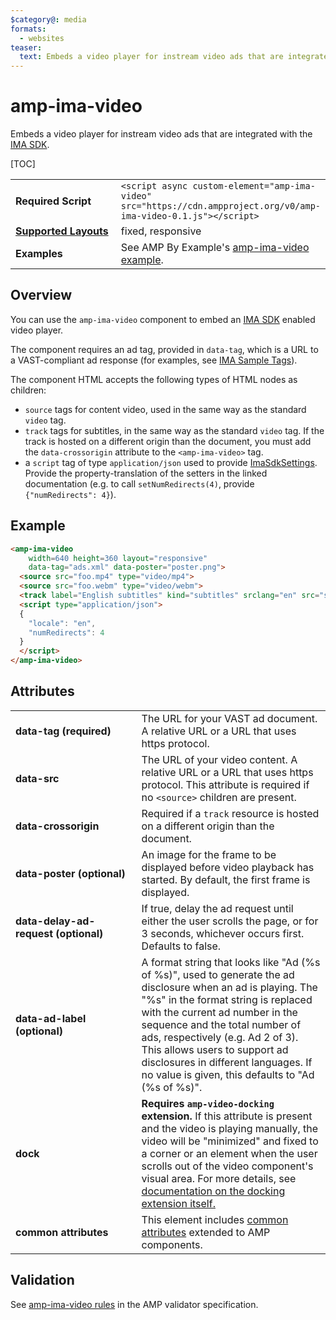 ```yaml
---
$category@: media
formats:
  - websites
teaser:
  text: Embeds a video player for instream video ads that are integrated with the IMA SDK.
---
```

<!---
Copyright 2017 The AMP HTML Authors. All Rights Reserved.

Licensed under the Apache License, Version 2.0 (the "License");
you may not use this file except in compliance with the License.
You may obtain a copy of the License at

      http://www.apache.org/licenses/LICENSE-2.0

Unless required by applicable law or agreed to in writing, software
distributed under the License is distributed on an "AS-IS" BASIS,
WITHOUT WARRANTIES OR CONDITIONS OF ANY KIND, either express or implied.
See the License for the specific language governing permissions and
limitations under the License.
-->

# amp-ima-video

Embeds a video player for instream video ads that are integrated with
the
<a href="https://developers.google.com/interactive-media-ads/docs/sdks/html5/">IMA SDK</a>.

[TOC]

<table>
  <tr>
    <td width="40%"><strong>Required Script</strong></td>
    <td><code>&lt;script async custom-element="amp-ima-video" src="https://cdn.ampproject.org/v0/amp-ima-video-0.1.js">&lt;/script></code></td>
  </tr>
  <tr>
    <td class="col-fourty"><strong><a href="https://www.ampproject.org/docs/guides/responsive/control_layout.html">Supported Layouts</a></strong></td>
    <td>fixed, responsive</td>
  </tr>
  <tr>
    <td width="40%"><strong>Examples</strong></td>
    <td>See AMP By Example's <a href="https://ampbyexample.com/components/amp-ima-video/">amp-ima-video example</a>.</td></td>
  </tr>
</table>

## Overview

You can use the `amp-ima-video` component to embed an [IMA SDK](https://developers.google.com/interactive-media-ads/docs/sdks/html5/) enabled video player.

The component requires an ad tag, provided in `data-tag`, which is a URL to a
VAST-compliant ad response (for examples, see
[IMA Sample Tags](https://developers.google.com/interactive-media-ads/docs/sdks/html5/tags)).

The component HTML accepts the following types of HTML nodes as children:
* `source` tags for content video, used in the same way as the standard `video` tag.
* `track` tags for subtitles, in the same way as the standard `video` tag. If the track is hosted on a different origin than the document, you must add the `data-crossorigin` attribute to the `<amp-ima-video>` tag.
* a `script` tag of type `application/json` used to provide [ImaSdkSettings](https://developers.google.com/interactive-media-ads/docs/sdks/html5/v3/apis#ima.ImaSdkSettings). Provide the property-translation of the setters in the linked documentation (e.g. to call `setNumRedirects(4)`, provide `{"numRedirects": 4}`).

## Example

```html
<amp-ima-video
    width=640 height=360 layout="responsive"
    data-tag="ads.xml" data-poster="poster.png">
  <source src="foo.mp4" type="video/mp4">
  <source src="foo.webm" type="video/webm">
  <track label="English subtitles" kind="subtitles" srclang="en" src="subtitles.vtt">
  <script type="application/json">
  {
    "locale": "en",
    "numRedirects": 4
  }
  </script>
</amp-ima-video>
```

## Attributes

<table>
  <tr>
    <td width="40%"><strong>data-tag (required)</strong></td>
    <td>The URL for your VAST ad document. A relative URL or a URL that uses https protocol.</td>
  </tr>
  <tr>
    <td width="40%"><strong>data-src</strong></td>
    <td>The URL of your video content. A relative URL or a URL that uses https protocol. This attribute is required if no <code>&lt;source&gt;</code> children are present.</td>
  </tr>
  <tr>
    <td width="40%"><strong>data-crossorigin</strong></td>
    <td>Required if a <code>track</code> resource is hosted on a different origin than the document.</td>
  </tr>
  <tr>
    <td width="40%"><strong>data-poster (optional)</strong></td>
    <td>An image for the frame to be displayed before video playback has started. By
default, the first frame is displayed.</td>
  </tr>
  <tr>
    <td width="40%"><strong>data-delay-ad-request (optional)</strong></td>
    <td>If true, delay the ad request until either the user scrolls the page, or for 3 seconds, whichever occurs first. Defaults to false.</td>
  </tr>
  <tr>
    <td width="40%"><strong>data-ad-label (optional)</strong></td>
    <td>A format string that looks like "Ad (%s of %s)", used to generate the ad disclosure when an ad is playing. The "%s" in the format string is replaced with the current ad number in the sequence and the total number of ads, respectively (e.g. Ad 2 of 3). This allows users to support ad disclosures in different languages. If no value is given, this defaults to "Ad (%s of %s)".</td>
  </tr>
  <tr>
    <td width="40%"><strong>dock</strong></td>
    <td><strong>Requires <code>amp-video-docking</code> extension.</strong> If this attribute is present and the video is playing manually, the video will be "minimized" and fixed to a corner or an element when the user scrolls out of the video component's visual area.
    For more details, see <a href="https://github.com/ampproject/amphtml/blob/master/extensions/amp-video-docking/amp-video-docking.md">documentation on the docking extension itself.</a></td>
  </tr>
  <tr>
    <td width="40%"><strong>common attributes</strong></td>
    <td>This element includes
<a href="https://www.ampproject.org/docs/reference/common_attributes">common attributes</a>
extended to AMP components.</td>
  </tr>
</table>


## Validation

See [amp-ima-video rules](https://github.com/ampproject/amphtml/blob/master/extensions/amp-ima-video/validator-amp-ima-video.protoascii) in the AMP validator specification.
